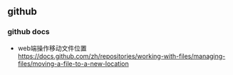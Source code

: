## github
### github docs
- web端操作移动文件位置 
https://docs.github.com/zh/repositories/working-with-files/managing-files/moving-a-file-to-a-new-location

